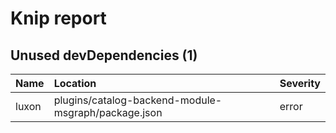 # Knip report

## Unused devDependencies (1)

| Name  | Location     | Severity |
| :---- | :----------- | :------- |
| luxon | plugins/catalog-backend-module-msgraph/package.json | error    |

